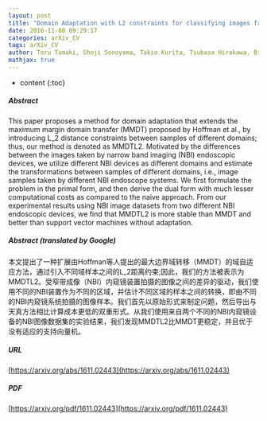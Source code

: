 ```yaml
---
layout: post
title: "Domain Adaptation with L2 constraints for classifying images from different endoscope systems"
date: 2016-11-08 09:29:17
categories: arXiv_CV
tags: arXiv_CV
author: Toru Tamaki, Shoji Sonoyama, Takio Kurita, Tsubasa Hirakawa, Bisser Raytchev, Kazufumi Kaneda, Tetsushi Koide, Shigeto Yoshida, Hiroshi Mieno, Shinji Tanaka, Kazuaki Chayama
mathjax: true
---
```


* content
{:toc}

##### Abstract
This paper proposes a method for domain adaptation that extends the maximum margin domain transfer (MMDT) proposed by Hoffman et al., by introducing L_2 distance constraints between samples of different domains; thus, our method is denoted as MMDTL2. Motivated by the differences between the images taken by narrow band imaging (NBI) endoscopic devices, we utilize different NBI devices as different domains and estimate the transformations between samples of different domains, i.e., image samples taken by different NBI endoscope systems. We first formulate the problem in the primal form, and then derive the dual form with much lesser computational costs as compared to the naive approach. From our experimental results using NBI image datasets from two different NBI endoscopic devices, we find that MMDTL2 is more stable than MMDT and better than support vector machines without adaptation.

##### Abstract (translated by Google)
本文提出了一种扩展由Hoffman等人提出的最大边界域转移（MMDT）的域自适应方法，通过引入不同域样本之间的L_2距离约束;因此，我们的方法被表示为MMDTL2。受窄带成像（NBI）内窥镜装置拍摄的图像之间的差异的驱动，我们使用不同的NBI装置作为不同的区域，并估计不同区域的样本之间的转换，即由不同的NBI内窥镜系统拍摄的图像样本。我们首先以原始形式来制定问题，然后导出与天真方法相比计算成本更低的双重形式。从我们使用来自两个不同的NBI内窥镜设备的NBI图像数据集的实验结果，我们发现MMDTL2比MMDT更稳定，并且优于没有适应的支持向量机。

##### URL
[https://arxiv.org/abs/1611.02443](https://arxiv.org/abs/1611.02443)

##### PDF
[https://arxiv.org/pdf/1611.02443](https://arxiv.org/pdf/1611.02443)

